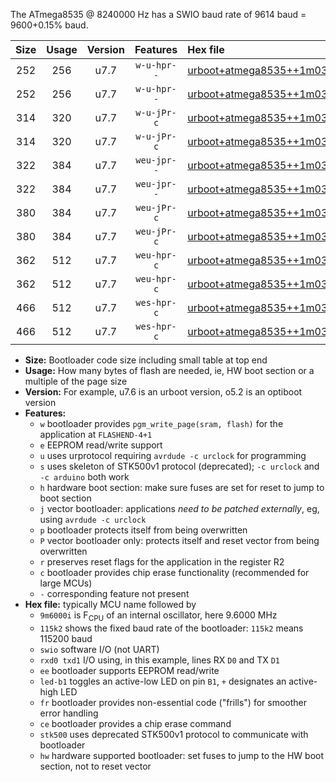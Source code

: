 The ATmega8535 @ 8240000 Hz has a SWIO baud rate of 9614 baud = 9600+0.15% baud.

|Size|Usage|Version|Features|Hex file|
|:-:|:-:|:-:|:-:|:--|
|252|256|u7.7|`w-u-hpr--`|[urboot+atmega8535++1m0300i++++1k2_swio_rxd0_txd1_led+b0_hw.hex](https://raw.githubusercontent.com/stefanrueger/urboot.hex/main/cores/mightycore/atmega8535/internal_oscillator/fint++1m0300_Hz/br++++1k2_bps/urboot+atmega8535++1m0300i++++1k2_swio_rxd0_txd1_led+b0_hw.hex)|
|252|256|u7.7|`w-u-hpr--`|[urboot+atmega8535++1m0300i++++1k2_swio_rxd0_txd1_led+b7_hw.hex](https://raw.githubusercontent.com/stefanrueger/urboot.hex/main/cores/mightycore/atmega8535/internal_oscillator/fint++1m0300_Hz/br++++1k2_bps/urboot+atmega8535++1m0300i++++1k2_swio_rxd0_txd1_led+b7_hw.hex)|
|314|320|u7.7|`w-u-jPr-c`|[urboot+atmega8535++1m0300i++++1k2_swio_rxd0_txd1_led+b0_fr_ce.hex](https://raw.githubusercontent.com/stefanrueger/urboot.hex/main/cores/mightycore/atmega8535/internal_oscillator/fint++1m0300_Hz/br++++1k2_bps/urboot+atmega8535++1m0300i++++1k2_swio_rxd0_txd1_led+b0_fr_ce.hex)|
|314|320|u7.7|`w-u-jPr-c`|[urboot+atmega8535++1m0300i++++1k2_swio_rxd0_txd1_led+b7_fr_ce.hex](https://raw.githubusercontent.com/stefanrueger/urboot.hex/main/cores/mightycore/atmega8535/internal_oscillator/fint++1m0300_Hz/br++++1k2_bps/urboot+atmega8535++1m0300i++++1k2_swio_rxd0_txd1_led+b7_fr_ce.hex)|
|322|384|u7.7|`weu-jpr--`|[urboot+atmega8535++1m0300i++++1k2_swio_rxd0_txd1_ee_led+b0.hex](https://raw.githubusercontent.com/stefanrueger/urboot.hex/main/cores/mightycore/atmega8535/internal_oscillator/fint++1m0300_Hz/br++++1k2_bps/urboot+atmega8535++1m0300i++++1k2_swio_rxd0_txd1_ee_led+b0.hex)|
|322|384|u7.7|`weu-jpr--`|[urboot+atmega8535++1m0300i++++1k2_swio_rxd0_txd1_ee_led+b7.hex](https://raw.githubusercontent.com/stefanrueger/urboot.hex/main/cores/mightycore/atmega8535/internal_oscillator/fint++1m0300_Hz/br++++1k2_bps/urboot+atmega8535++1m0300i++++1k2_swio_rxd0_txd1_ee_led+b7.hex)|
|380|384|u7.7|`weu-jPr-c`|[urboot+atmega8535++1m0300i++++1k2_swio_rxd0_txd1_ee_led+b0_fr_ce.hex](https://raw.githubusercontent.com/stefanrueger/urboot.hex/main/cores/mightycore/atmega8535/internal_oscillator/fint++1m0300_Hz/br++++1k2_bps/urboot+atmega8535++1m0300i++++1k2_swio_rxd0_txd1_ee_led+b0_fr_ce.hex)|
|380|384|u7.7|`weu-jPr-c`|[urboot+atmega8535++1m0300i++++1k2_swio_rxd0_txd1_ee_led+b7_fr_ce.hex](https://raw.githubusercontent.com/stefanrueger/urboot.hex/main/cores/mightycore/atmega8535/internal_oscillator/fint++1m0300_Hz/br++++1k2_bps/urboot+atmega8535++1m0300i++++1k2_swio_rxd0_txd1_ee_led+b7_fr_ce.hex)|
|362|512|u7.7|`weu-hpr-c`|[urboot+atmega8535++1m0300i++++1k2_swio_rxd0_txd1_ee_led+b0_fr_ce_hw.hex](https://raw.githubusercontent.com/stefanrueger/urboot.hex/main/cores/mightycore/atmega8535/internal_oscillator/fint++1m0300_Hz/br++++1k2_bps/urboot+atmega8535++1m0300i++++1k2_swio_rxd0_txd1_ee_led+b0_fr_ce_hw.hex)|
|362|512|u7.7|`weu-hpr-c`|[urboot+atmega8535++1m0300i++++1k2_swio_rxd0_txd1_ee_led+b7_fr_ce_hw.hex](https://raw.githubusercontent.com/stefanrueger/urboot.hex/main/cores/mightycore/atmega8535/internal_oscillator/fint++1m0300_Hz/br++++1k2_bps/urboot+atmega8535++1m0300i++++1k2_swio_rxd0_txd1_ee_led+b7_fr_ce_hw.hex)|
|466|512|u7.7|`wes-hpr-c`|[urboot+atmega8535++1m0300i++++1k2_swio_rxd0_txd1_ee_led+b0_fr_ce_stk500_hw.hex](https://raw.githubusercontent.com/stefanrueger/urboot.hex/main/cores/mightycore/atmega8535/internal_oscillator/fint++1m0300_Hz/br++++1k2_bps/urboot+atmega8535++1m0300i++++1k2_swio_rxd0_txd1_ee_led+b0_fr_ce_stk500_hw.hex)|
|466|512|u7.7|`wes-hpr-c`|[urboot+atmega8535++1m0300i++++1k2_swio_rxd0_txd1_ee_led+b7_fr_ce_stk500_hw.hex](https://raw.githubusercontent.com/stefanrueger/urboot.hex/main/cores/mightycore/atmega8535/internal_oscillator/fint++1m0300_Hz/br++++1k2_bps/urboot+atmega8535++1m0300i++++1k2_swio_rxd0_txd1_ee_led+b7_fr_ce_stk500_hw.hex)|

- **Size:** Bootloader code size including small table at top end
- **Usage:** How many bytes of flash are needed, ie, HW boot section or a multiple of the page size
- **Version:** For example, u7.6 is an urboot version, o5.2 is an optiboot version
- **Features:**
  + `w` bootloader provides `pgm_write_page(sram, flash)` for the application at `FLASHEND-4+1`
  + `e` EEPROM read/write support
  + `u` uses urprotocol requiring `avrdude -c urclock` for programming
  + `s` uses skeleton of STK500v1 protocol (deprecated); `-c urclock` and `-c arduino` both work
  + `h` hardware boot section: make sure fuses are set for reset to jump to boot section
  + `j` vector bootloader: applications *need to be patched externally*, eg, using `avrdude -c urclock`
  + `p` bootloader protects itself from being overwritten
  + `P` vector bootloader only: protects itself and reset vector from being overwritten
  + `r` preserves reset flags for the application in the register R2
  + `c` bootloader provides chip erase functionality (recommended for large MCUs)
  + `-` corresponding feature not present
- **Hex file:** typically MCU name followed by
  + `9m6000i` is F<sub>CPU</sub> of an internal oscillator, here 9.6000 MHz
  + `115k2` shows the fixed baud rate of the bootloader: `115k2` means 115200 baud
  + `swio` software I/O (not UART)
  + `rxd0 txd1` I/O using, in this example, lines RX `D0` and TX `D1`
  + `ee` bootloader supports EEPROM read/write
  + `led-b1` toggles an active-low LED on pin `B1`, `+` designates an active-high LED
  + `fr` bootloader provides non-essential code ("frills") for smoother error handling
  + `ce` bootloader provides a chip erase command
  + `stk500` uses deprecated STK500v1 protocol to communicate with bootloader
  + `hw` hardware supported bootloader: set fuses to jump to the HW boot section, not to reset vector
